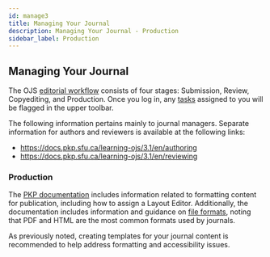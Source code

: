 ```yaml
---
id: manage3
title: Managing Your Journal
description: Managing Your Journal - Production
sidebar_label: Production
---
```


## Managing Your Journal
The OJS [editorial workflow](https://docs.pkp.sfu.ca/learning-ojs/3.1/en/editorial-workflow) consists of four stages: Submission, Review, Copyediting, and Production. Once you log in, any [tasks](https://docs.pkp.sfu.ca/learning-ojs/3.1/en/editorial-workflow#tasks) assigned to you will be flagged in the upper toolbar.

The following information pertains mainly to journal managers. Separate information for authors and reviewers is available at the following links:

- https://docs.pkp.sfu.ca/learning-ojs/3.1/en/authoring
- https://docs.pkp.sfu.ca/learning-ojs/3.1/en/reviewing

### Production
The [PKP documentation](https://docs.pkp.sfu.ca/learning-ojs/3.1/en/editorial-workflow#production) includes information related to formatting content for publication, including how to assign a Layout Editor. Additionally, the documentation includes information and guidance on [file formats](https://docs.pkp.sfu.ca/learning-ojs/3.1/en/editorial-workflow#deciding-on-article-file-formats), noting that PDF and HTML are the most common formats used by journals.     

As previously noted, creating templates for your journal content is recommended to help address formatting and accessibility issues.
